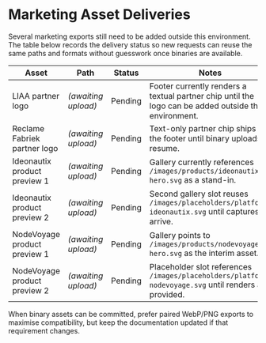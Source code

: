 # Marketing Asset Deliveries

Several marketing exports still need to be added outside this environment. The table below records the delivery status so new requests can reuse the same paths and formats without guesswork once binaries are available.

| Asset | Path | Status | Notes |
| ----- | ---- | ------ | ----- |
| LIAA partner logo | _(awaiting upload)_ | Pending | Footer currently renders a textual partner chip until the logo can be added outside this environment. |
| Reclame Fabriek partner logo | _(awaiting upload)_ | Pending | Text-only partner chip ships in the footer until binary uploads resume. |
| Ideonautix product preview 1 | _(awaiting upload)_ | Pending | Gallery currently references `/images/products/ideonautix-hero.svg` as a stand-in. |
| Ideonautix product preview 2 | _(awaiting upload)_ | Pending | Second gallery slot reuses `/images/placeholders/platform-ideonautix.svg` until captures arrive. |
| NodeVoyage product preview 1 | _(awaiting upload)_ | Pending | Gallery points to `/images/products/nodevoyage-hero.svg` as the interim asset. |
| NodeVoyage product preview 2 | _(awaiting upload)_ | Pending | Placeholder slot references `/images/placeholders/platform-nodevoyage.svg` until renders are provided. |

When binary assets can be committed, prefer paired WebP/PNG exports to maximise compatibility, but keep the documentation updated if that requirement changes.

